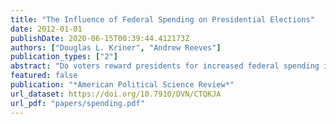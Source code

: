 ```yaml
---
title: "The Influence of Federal Spending on Presidential Elections"
date: 2012-01-01
publishDate: 2020-06-15T00:39:44.412173Z
authors: ["Douglas L. Kriner", "Andrew Reeves"]
publication_types: ["2"]
abstract: "Do voters reward presidents for increased federal spending in their local constituencies? Previous research on the electoral consequences of federal spending has focused almost exclusively on Congress, mostly with null results. However, in a county- and individual-level study of presidential elections from 1988 to 2008, we present evidence that voters reward incumbent presidents (or their party’s nominee) for increased federal spending in their communities. This relationship is stronger in battleground states. Furthermore, we show that federal grants are an electoral currency whose value depends on both the clarity of partisan responsibility for its provision and the characteristics of the recipients. Presidents enjoy increased support from spending in counties represented by co-partisan members of Congress. At the individual level, we also find that ideology conditions the response of constituents to spending; liberal and moderate voters reward presidents for federal spending at higher levels than conservatives. Our results suggest that, although voters may claim to favor deficit reduction, presidents who deliver such benefits are rewarded at the ballot box."
featured: false
publication: "*American Political Science Review*"
url_dataset: https://doi.org/10.7910/DVN/CTQKJA
url_pdf: "papers/spending.pdf"
---
```


